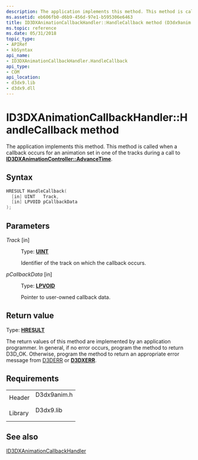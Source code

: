 ```yaml
---
description: The application implements this method. This method is called when a callback occurs for an animation set in one of the tracks during a call to ID3DXAnimationController::AdvanceTime.
ms.assetid: eb606fb0-d6b9-456d-97e1-b595306e6463
title: ID3DXAnimationCallbackHandler::HandleCallback method (D3dx9anim.h)
ms.topic: reference
ms.date: 05/31/2018
topic_type: 
- APIRef
- kbSyntax
api_name: 
- ID3DXAnimationCallbackHandler.HandleCallback
api_type: 
- COM
api_location: 
- d3dx9.lib
- d3dx9.dll
---
```


# ID3DXAnimationCallbackHandler::HandleCallback method

The application implements this method. This method is called when a callback occurs for an animation set in one of the tracks during a call to [**ID3DXAnimationController::AdvanceTime**](id3dxanimationcontroller--advancetime.md).

## Syntax


```C++
HRESULT HandleCallback(
  [in] UINT   Track,
  [in] LPVOID pCallbackData
);
```



## Parameters

<dl> <dt>

*Track* \[in\]
</dt> <dd>

Type: **[**UINT**](../winprog/windows-data-types.md)**

Identifier of the track on which the callback occurs.

</dd> <dt>

*pCallbackData* \[in\]
</dt> <dd>

Type: **[**LPVOID**](../winprog/windows-data-types.md)**

Pointer to user-owned callback data.

</dd> </dl>

## Return value

Type: **[**HRESULT**](https://msdn.microsoft.com/library/Bb401631(v=MSDN.10).aspx)**

The return values of this method are implemented by an application programmer. In general, if no error occurs, program the method to return D3D\_OK. Otherwise, program the method to return an appropriate error message from [D3DERR](d3derr.md) or [**D3DXERR**](./d3dxerr.md).

## Requirements



|                    |                                                                                        |
|--------------------|----------------------------------------------------------------------------------------|
| Header<br/>  | <dl> <dt>D3dx9anim.h</dt> </dl> |
| Library<br/> | <dl> <dt>D3dx9.lib</dt> </dl>   |



## See also

<dl> <dt>

[ID3DXAnimationCallbackHandler](id3dxanimationcallbackhandler.md)
</dt> </dl>

 

 
